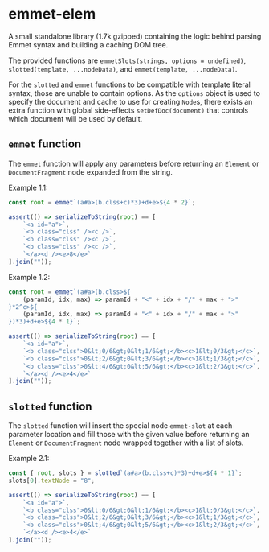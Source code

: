 # emmet-elem

A small standalone library (1.7k gzipped) containing the logic behind parsing Emmet syntax and building a caching DOM tree.

The provided functions are `emmetSlots(strings, options = undefined)`, `slotted(template, ...nodeData)`, and `emmet(template, ...nodeData)`.

For the `slotted` and `emmet` functions to be compatible with template literal syntax, those are unable to contain options.
As the `options` object is used to specify the document and cache to use for creating `Node`s, there exists an extra function with global side-effects `setDefDoc(document)` that controls which document will be used by default.

## `emmet` function

The `emmet` function will apply any parameters before returning an `Element` or `DocumentFragment` node expanded from the string.

Example 1.1:
```js
const root = emmet`(a#a>(b.clss+c)*3)+d+e>${4 * 2}`;

assert(() => serializeToString(root) == [
    `<a id="a">`,
    `<b class="clss" /><c />`,
    `<b class="clss" /><c />`,
    `<b class="clss" /><c />`,
    `</a><d /><e>8</e>`
].join(""));
```

Example 1.2:
```js
const root = emmet`(a#a>(b.clss>${
    (paramId, idx, max) => paramId + "<" + idx + "/" + max + ">"
}*2^c>${
    (paramId, idx, max) => paramId + "<" + idx + "/" + max + ">"
})*3)+d+e>${4 * 1}`;

assert(() => serializeToString(root) == [
    `<a id="a">`,
    `<b class="clss">0&lt;0/6&gt;0&lt;1/6&gt;</b><c>1&lt;0/3&gt;</c>`,
    `<b class="clss">0&lt;2/6&gt;0&lt;3/6&gt;</b><c>1&lt;1/3&gt;</c>`,
    `<b class="clss">0&lt;4/6&gt;0&lt;5/6&gt;</b><c>1&lt;2/3&gt;</c>`,
    `</a><d /><e>4</e>`
].join(""));
```


## `slotted` function

The `slotted` function will insert the special node `emmet-slot` at each parameter location and fill those with the given value before returning an `Element` or `DocumentFragment` node wrapped together with a list of slots.

Example 2.1:
```js
const { root, slots } = slotted`(a#a>(b.clss+c)*3)+d+e>${4 * 1}`;
slots[0].textNode = "8";

assert(() => serializeToString(root) == [
    `<a id="a">`,
    `<b class="clss">0&lt;0/6&gt;0&lt;1/6&gt;</b><c>1&lt;0/3&gt;</c>`,
    `<b class="clss">0&lt;2/6&gt;0&lt;3/6&gt;</b><c>1&lt;1/3&gt;</c>`,
    `<b class="clss">0&lt;4/6&gt;0&lt;5/6&gt;</b><c>1&lt;2/3&gt;</c>`,
    `</a><d /><e>4</e>`
].join(""));
```

